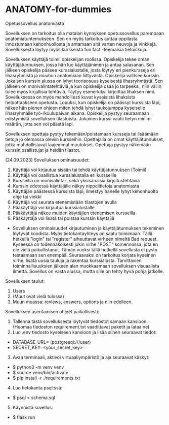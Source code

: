 # ANATOMY-for-dummies
Opetussovellus anatomiasta

Sovelluksen on tarkoitus olla matalan kynnyksen opetussovellus parempaan anatomiatuntemukseen.
Sen on myös tarkoitus auttaa oppilasta innostumaan kehonhuollosta ja antamaan
sitä varten neuvoja ja vinkkejä. Sovelluksesta löytyy myös kursseista fun fact -teemaisia tietoiskuja.

Sovelluksen käyttäjä toimii opiskelijan roolissa.
Opiskelija tekee oman käyttäjätunnuksen, jossa hän luo käyttäjänimen ja antaa salasanan.
Sen jälkeen opiskelija pääsee kurssialustalle, josta löytyy eri pienkursseja eri lihasryhmistä ja muuhun anatomiaan liittyvästä.
Opiskelija valitsee kurssin. Jokaisen kurssin alussa on lyhyt teoriaosuus kyseisestä lihasryhmästä. 
Sen jälkeen on monivalintatehtäviä ja kun opiskelija osaa jo tarpeeksi, niin väliin tulee myös
kirjallisia tehtäviä. Täytyy esimerkiksi kirjoittaa lihaksen nimi.
Sovelluksessa on myös mahdolliesti kuvat kyseisistä lihaksista helpottaakseen opetusta.
Lopuksi, kun opiskelija on päässyt kurssista läpi, näkee hän pienen ohjeen miten tehdä lyhyt
taukojumppa kyseiselle lihasryhmälle työ-/koulupäivän aikana.
Opiskelija pystyy seuraamaan edistymistä sovelluksen tilastoista.
Jokainen kurssi vaatii tietyn minimi määrän, jotta sen voi päästä läpi.

Sovelluksen opettaja pystyy tekemään/poistamaan kursseja tai lisäämään tietoja jo olemassa oleviin kursseihin.
Opettajalla on omat käyttäjätunnukset, jotka mahdollistavat laajemmat muutokset.
Opettaja pystyy näkemään kurssin osallistujat ja heidän tilastot.

(24.09.2023)
Sovelluksen ominaisuudet:
1. Käyttäjä voi kirjautua sisään tai tehdä käyttäjätunnuksen (Toimii)
2. Käyttäjä voi osallistua kurssialustalla eri kursseille
3. Kursseilla on monivalinta-, sekä yksisanaisia kirjoitustehtäviä
4. Kurssin edetessä käyttäjälle näkyy nippelitietoja anatomiasta
5. Käyttäjän päästessä kurssista läpi, ilmestyy hänelle lyhyt kehonhuolto ohje tai vinkki
6. Käyttäjä voi seurata etenemistään tilastojen avulla
7. Pääkäyttäjä voi kirjautua kurssialustalle
8. Pääkäyttäjä näkee muiden käyttäjien etenemisen kursseilla
9. Pääkäyttäjä voi lisätä tai poistaa kurssin käyttäjiä

- Sovelluksen ominaisuudet kirjautuminen ja käyttäjätunnuksen tekeminen löytyvät koodista. Myös tietokantayhteys on saatu toimimaan. Tällä hetkellä "login" tai "register" aiheuttavat virheen nimeltä Bad request. Kyseessä on todennäköisesti jokin virhe "POST" komennossa, jota en ole vielä paikallistanut. Tämän vuoksi tällä hetkellä sovellusta ei pysty testaamaan sen enempää. Seuraavaksi on tarkoitus korjata kyseinen virhe, lisätä uusia tauluja ja rakentaa kurssialusta. Tarvittavien toiminnallisuuksien jälkeen alan muokkaamaan sovelluksen visuaalista ilmettä. Sovellus on vasta alussa, mutta sille on tehty hyvä pohja jatkolle.

Sovelluksen taulut:
1. Users
2. (Muut ovat vielä tulossa)
3. Muun muassa: reviews, answers, options ja niin edelleen.

Sovelluksen asentamisen ohjeet paikallisesti:
1. Tallenna tästä sovelluksesta löytyvät tiedostot samaan kansioon. (Huomaa tiedoston requirement.txt vaadittavat paketit ja lataa ne)
2. Luo .env tiedosto kyseiseen kansioon ja lisää siihen seuraavat tiedot:
 - DATABASE_URL=<database-local-address> (postgresql:///user)
 - SECRET_KEY=<your_secret_key>
3. Avaa terminaali, aktivoi virtuaaliympäristö ja aja seuraavat käskyt:
 - $ python3 -m venv venv
 - $ source venv/bin/activate
 - $ pip install -r ./requirements.txt
4. Luo tietokanta psql:ssä:
 - $ psql < schema.sql
5. Käynnistä sovellus:
 - $ flask run
